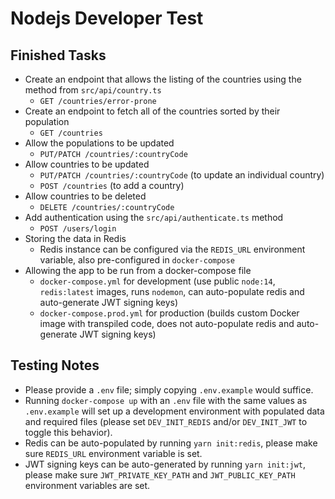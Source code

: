 # Nodejs Developer Test

## Finished Tasks

- Create an endpoint that allows the listing of the countries using the method from `src/api/country.ts`
  - `GET /countries/error-prone`
- Create an endpoint to fetch all of the countries sorted by their population
  - `GET /countries`
- Allow the populations to be updated
  - `PUT/PATCH /countries/:countryCode`
- Allow countries to be updated
  - `PUT/PATCH /countries/:countryCode` (to update an individual country)
  - `POST /countries` (to add a country)
- Allow countries to be deleted
  - `DELETE /countries/:countryCode`
- Add authentication using the `src/api/authenticate.ts` method
  - `POST /users/login`
- Storing the data in Redis
  - Redis instance can be configured via the `REDIS_URL` environment variable, also pre-configured in `docker-compose`
- Allowing the app to be run from a docker-compose file
  - `docker-compose.yml` for development (use public `node:14`, `redis:latest` images, runs `nodemon`, can auto-populate redis and auto-generate JWT signing keys)
  - `docker-compose.prod.yml` for production (builds custom Docker image with transpiled code, does not auto-populate redis and auto-generate JWT signing keys)

## Testing Notes
- Please provide a `.env` file; simply copying `.env.example` would suffice.
- Running `docker-compose up` with an `.env` file with the same values as `.env.example` will set up a development environment with populated data and required files (please set `DEV_INIT_REDIS` and/or `DEV_INIT_JWT` to toggle this behavior).
- Redis can be auto-populated by running `yarn init:redis`, please make sure `REDIS_URL` environment variable is set.
- JWT signing keys can be auto-generated by running `yarn init:jwt`, please make sure `JWT_PRIVATE_KEY_PATH` and `JWT_PUBLIC_KEY_PATH` environment variables are set.
